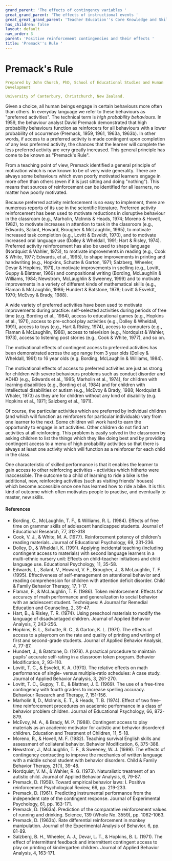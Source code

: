 ```yaml
---
grand_parent: 'The effects of contingency variables '
great_grand_parent: 'The effects of instructional events '
great_great_grand_parent: 'Teacher Education''s Core Knowledge and Skills.'
has_children: false
layout: default
nav_order: 3
parent: 'Positive reinforcement contingencies and their effects '
title: 'Premack''s Rule '
---
```

# Premack's Rule


```yaml
Prepared by John Church, PhD, School of Educational Studies and Human
Development

University of Canterbury, Christchurch, New Zealand.
```


Given a choice, all human beings engage in certain behaviours more often
than others. In everyday language we refer to these behaviours as
"preferred activities". The technical term is *high probability
behaviours*. In 1959, the behaviour analyst David Premack demonstrated
that high probability behaviours function as reinforcers for all
behaviours with a lower probability of occurrence (Premack, 1959, 1961,
1963a, 1963b). In other words, if access to a preferred activity is made
contingent upon completion of any less preferred activity, the chances
that the learner will complete the less preferred activity are very
greatly increased. This general principle has come to be known as
\"Premack\'s Rule\".

From a teaching point of view, Premack identified a general principle of
motivation which is now known to be of very wide generality. There are
always some behaviours which even poorly motivated learners engage in
more often than others (even if it is just sitting and doing
\"nothing\"). This means that sources of reinforcement can be identified
for all learners, no matter how poorly motivated.

Because preferred activity reinforcement is so easy to implement, there
are numerous reports of its use in the scientific literature. Preferred
activity reinforcement has been used to motivate reductions in
disruptive behaviour in the classroom (e.g., Marholin, McInnis & Heads,
1974; Moreno & Hovell, 1982), to motivate increases in attention to task
in the classroom (e.g., Edwards, Salant, Howard, Brougher & McLaughlin,
1995), to motivate increased task completion (e.g., Lovitt & Esveldt,
1970), and to motivate increased oral language use (Dolley & Wheldall,
1991; Hart & Risley, 1974). Preferred activity reinforcement has also be
used to shape language (Nordquist & Wahler, 1973), to motivate
improvements in reading (e.g., Cook & White, 1977; Edwards, et al.,
1995), to shape improvements in printing and handwriting (e.g., Hopkins,
Schutte & Garton, 1971; Salzberg, Wheeler, Devar & Hopkins, 1971), to
motivate improvements in spelling (e.g., Lovitt, Guppy & Blattner, 1969)
and compositional writing (Bording, McLaughlin & Williams, 1984;
Newstrom, McLaughlin & Sweeney, 1999) and to motivate improvements in a
variety of different kinds of mathematical skills (e.g., Flaman &
McLaughlin, 1986; Hundert & Batstone, 1978; Lovitt & Esveldt, 1970;
McEvoy & Brady, 1988).

A wide variety of preferred activities have been used to motivate
improvements during practice: self-selected activities during periods of
free time (e.g. Bording et al., 1984), access to educational games
(e.g., Hopkins et al., 1971), access to pre-school play activities
(e.g., Dolley & Wheldall, 1991), access to toys (e.g., Hart & Risley,
1974), access to computers (e.g., Flaman & McLaughlin, 1986), access to
television (e.g., Nordquist & Wahler, 1973), access to listening post
stories (e.g., Cook & White, 1977), and so on.

The motivational effects of contingent access to preferred activities
has been demonstrated across the age range from 3 year olds (Dolley &
Wheldall, 1991) to 16 year olds (e.g. Bording, McLaughlin & Williams,
1984).

The motivational effects of access to preferred activities are just as
strong for children with severe behaviours problems such as conduct
disorder and ADHD (e.g., Edwards et al., 1995; Marholin et al., 1974),
for children with learning disabilities (e.g., Bording et al, 1984) and
for children with intellectual disabilities or autism (e.g., McEvoy &
Brady, 1988; Nordquist & Whaler, 1973) as they are for children without
any kind of disability (e.g. Hopkins et al., 1971; Salzberg et al.,
1971).

Of course, the particular activities which are preferred by individual
children (and which will function as reinforcers for particular
individuals) vary from one learner to the next. Some children will work
hard to earn the opportunity to engage in art activities. Other children
do not find art activities at all reinforcing. This problem is easily
solved in the classroom by asking children to list the things which they
like doing best and by providing contingent access to a menu of high
probability activities so that there is always at least one activity
which will function as a reinforcer for each child in the class.

One characteristic of skilled performance is that it enables the learner
to gain access to other reinforcing activities - activities which
hitherto were inaccessible. The outcome to a child of learning to ride a
bike is the additional, new, reinforcing activities (such as visiting
friends' houses) which become accessible once one has learned how to
ride a bike. It is this kind of outcome which often motivates people to
practise, and eventually to master, new skills.


#### References

-   Bording, C., McLaughlin, T. F., & Williams, R. L. (1984). Effects of
    free time on grammar skills of adolescent handicapped students.
    Journal of Educational Research, 77, 312-318
-   Cook, V. J., & White, M. A. (1977). Reinforcement potency of
    children\'s reading materials. Journal of Educational Psychology,
    69, 231-236.
-   Dolley, D., & Wheldall, K. (1991). Applying incidental teaching
    (including contingent access to materials) with second language
    learners in a multi-ethnic nursery unit: Effects on child-teacher
    initiations and child language use. Educational Psychology, 11,
    35-58.
-   Edwards, L., Salant, V., Howard, V. F., Brougher, J., &
    McLaughlin, T. F. (1995). Effectiveness of self-management on
    attentional behavior and reading comprehension for children with
    attention deficit disorder. Child & Family Behavior Therapy, 17,
    1-17.
-   Flaman, F., & McLaughlin, T. F. (1986). Token reinforcement: Effects
    for accuracy of math performance and generalization to social
    behavior with an adolescent student. Techniques: A Journal for
    Remedial Education and Counseling, 2, 39-47.
-   Hart, B., & Risley, T. R. (1974). Using preschool materials to
    modify the language of disadvantaged children. Journal of Applied
    Behavior Analysis, 7, 243-256.
-   Hopkins, B. L., Schutte, R. C., & Garton, K. L. (1971). The effects
    of access to a playroom on the rate and quality of printing and
    writing of first and second-grade students. Journal of Applied
    Behavior Analysis, 4, 77-87.
-   Hundert, J., & Batstone, D. (1978). A practical procedure to
    maintain pupils\' accurate self-rating in a classroom token program.
    Behavior Modification, 2, 93-110.
-   Lovitt, T. C., & Esveldt, K. A. (1970). The relative effects on math
    performance of single- versus multiple-ratio schedules: A case
    study. Journal of Applied Behavior Analysis, 3, 261-270.
-   Lovitt, T. C., Guppy, T. E., & Blattner, J. E. (1969). The use of a
    free-time contingency with fourth graders to increase spelling
    accuracy. Behaviour Research and Therapy, 7, 151-156.
-   Marholin II, D., McInnis, E. T., & Heads, T. B. (1974). Effect of
    two free-time reinforcement procedures on academic performance in a
    class of behavior problem children. Journal of Educational
    Psychology, 66, 872-879.
-   McEvoy, M. A., & Brady, M. P. (1988). Contingent access to play
    materials as an academic motivator for autistic and behavior
    disordered children. Education and Treatment of Children, 11, 5-18.
-   Moreno, R., & Hovell, M. F. (1982). Teaching survival English skills
    and assessment of collateral behavior. Behavior Modification, 6,
    375-388.
-   Newstrom, J., McLaughlin, T. F., & Sweeney, W. J. (1999). The
    effects of contingency contracting to improve the mechanics of
    written language with a middle school student with behavior
    disorders. Child & Family Behavior Therapy, 21(1), 39-48.
-   Nordquist, V. M., & Wahler, R. G. (1973). Naturalistic treatment of
    an autistic child. Journal of Applied Behavior Analysis, 6, 79-87.
-   Premack, D. (1959). Toward empirical behavior laws: I. Positive
    reinforcement Psychological Review, 66, pp. 219-233.
-   Premack, D. (1961). Predicting instrumental performance from the
    independent rate of the contingent response. Journal of Experimental
    Psychology, 61, pp. 163-171.
-   Premack, D. (1963a). Prediction of the comparative reinforcement
    values of running and drinking. Science, 139 (Whole No. 3559), pp.
    1062-1063.
-   Premack, D. (1963b). Rate differential reinforcement in monkey
    manipulation. Journal of the Experimental Analysis of Behavior. 6,
    pp. 81-89.
-   Salzberg, B. H., Wheeler, A. J., Devar, L. T., & Hopkins, B. L.
    (1971). The effect of intermittent feedback and intermittent
    contingent access to play on printing of kindergarten children.
    Journal of Applied Behavior Analysis, 4, 163-171.
